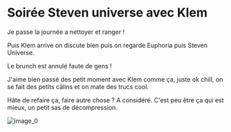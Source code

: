 # Soirée Steven universe avec Klem 
Je passe la journée a nettoyer et ranger !

Puis Klem arrive on discute bien puis on regarde Euphoria puis Steven Universe.

Le brunch est annulé faute de gens !

J'aime bien passé des petit moment avec Klem comme ça, juste ok chill, on se fait des petits câlins et on mate des trucs cool.

Hâte de refaire ça, faire autre chose ? A considéré. C'est peu être ça qui est mieux, un petit sas de décompression.

![image_0](images/image_58.jpg)